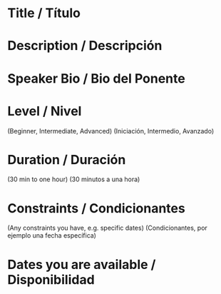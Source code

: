 # Title / Título

# Description / Descripción

# Speaker Bio / Bio del Ponente

# Level / Nivel

(Beginner, Intermediate, Advanced)
(Iniciación, Intermedio, Avanzado)

# Duration / Duración

(30 min to one hour)
(30 minutos a una hora)

# Constraints / Condicionantes

(Any constraints you have, e.g. specific dates)
(Condicionantes, por ejemplo una fecha específica)

# Dates you are available / Disponibilidad
